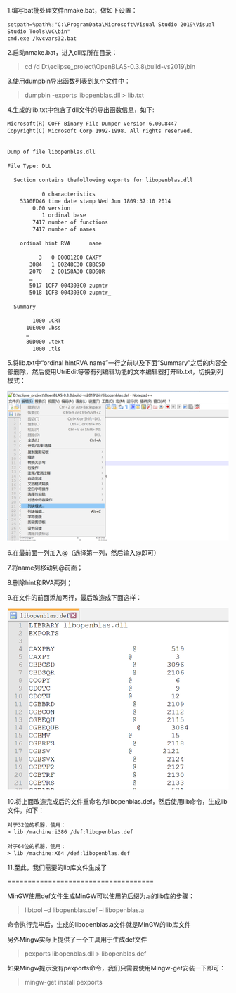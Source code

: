 1.编写bat批处理文件nmake.bat，做如下设置：
```
setpath=%path%;"C:\ProgramData\Microsoft\Visual Studio 2019\Visual Studio Tools\VC\bin"
cmd.exe /kvcvars32.bat
```

2.启动nmake.bat，进入dll库所在目录：
> cd /d D:\eclipse_project\OpenBLAS-0.3.8\build-vs2019\bin

3.使用dumpbin导出函数列表到某个文件中：
>  dumpbin -exports libopenblas.dll > lib.txt

4.生成的lib.txt中包含了dll文件的导出函数信息，如下:
```
Microsoft(R) COFF Binary File Dumper Version 6.00.8447
Copyright(C) Microsoft Corp 1992-1998. All rights reserved.


Dump of file libopenblas.dll

File Type: DLL

  Section contains thefollowing exports for libopenblas.dll

           0 characteristics
    53A0ED46 time date stamp Wed Jun 1809:37:10 2014
        0.00 version
           1 ordinal base
        7417 number of functions
        7417 number of names

    ordinal hint RVA      name

          3   0 000012C0 CAXPY
       3084   1 00248C30 CBBCSD
       2070   2 00158A30 CBDSQR
       …
       5017 1CF7 004303C0 zupmtr
       5018 1CF8 004303C0 zupmtr_

  Summary

        1000 .CRT
      10E000 .bss
      …
      80D000 .text
        1000 .tls
```

5.将lib.txt中“ordinal hintRVA name”一行之前以及下面“Summary”之后的内容全部删除，然后使用UtriEdit等带有列编辑功能的文本编辑器打开lib.txt，切换到列模式：

![image](https://github.com/dwjlw1314/DWJ-PROJECT/raw/master/PictureSource/5.5.1.jpg)

6.在最前面一列加入@（选择第一列，然后输入@即可）

7.将name列移动到@前面；

8.删除hint和RVA两列；

9.在文件的前面添加两行，最后改造成下面这样：

![image](https://github.com/dwjlw1314/DWJ-PROJECT/raw/master/PictureSource/5.5.2.jpg)

10.将上面改造完成后的文件重命名为libopenblas.def，然后使用lib命令，生成lib文件，如下：

```
对于32位的机器，使用：
> lib /machine:i386 /def:libopenblas.def

对于64位的机器，使用：
> lib /machine:X64 /def:libopenblas.def
```

11.至此，我们需要的lib库文件生成了

====================================

MinGW使用def文件生成MinGW可以使用的后缀为.a的lib库的步骤：
> libtool –d libopenblas.def –l libopenblas.a

命令执行完毕后，生成的libopenblas.a文件就是MinGW的lib库文件

另外Mingw实际上提供了一个工具用于生成def文件
> pexports libopenblas.dll > libopenblas.def

如果Mingw提示没有pexports命令，我们只需要使用Mingw-get安装一下即可：
> mingw-get install pexports
